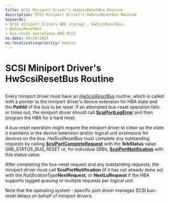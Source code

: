 ```yaml
---
title: SCSI Miniport Driver's HwScsiResetBus Routine
description: SCSI Miniport Driver's HwScsiResetBus Routine
keywords:
- SCSI miniport drivers WDK storage , HwScsiResetBus
- HwScsiResetBus
- bus-reset operations WDK SCSI
ms.date: 04/20/2017
ms.localizationpriority: medium
---
```


# SCSI Miniport Driver's HwScsiResetBus Routine


## <span id="ddk_scsi_miniport_drivers_hwscsiresetbus_routine_kg"></span><span id="DDK_SCSI_MINIPORT_DRIVERS_HWSCSIRESETBUS_ROUTINE_KG"></span>


Every miniport driver must have an [*HwScsiResetBus*](/previous-versions/windows/hardware/drivers/ff557318(v=vs.85)) routine, which is called with a pointer to the miniport driver's device extension for HBA state and the **PathId** of the bus to be reset. If an attempted bus-reset operation fails or times out, the miniport driver should call [**ScsiPortLogError**](/windows-hardware/drivers/ddi/srb/nf-srb-scsiportlogerror) and then program the HBA for a hard reset.

A bus-reset operation might require the miniport driver to clean up the state it maintains in the device extension and/or logical unit extensions for devices on the bus. *HwScsiResetBus* must complete any outstanding requests by calling [**ScsiPortCompleteRequest**](/windows-hardware/drivers/ddi/srb/nf-srb-scsiportcompleterequest) with the **SrbStatus** value SRB\_STATUS\_BUS\_RESET or, for individual SRBs, [**ScsiPortNotification**](/windows-hardware/drivers/ddi/srb/nf-srb-scsiportnotification) with this status value.

After completing the bus-reset request and any outstanding requests, the miniport driver must call **ScsiPortNotification** (if it has not already done so) with the *NotificationType***NextRequest**, or **NextLuRequest** if the HBA supports tagged queuing or multiple requests per logical unit.

Note that the operating system - specific port driver manages SCSI bus-reset delays on behalf of miniport drivers.

 

